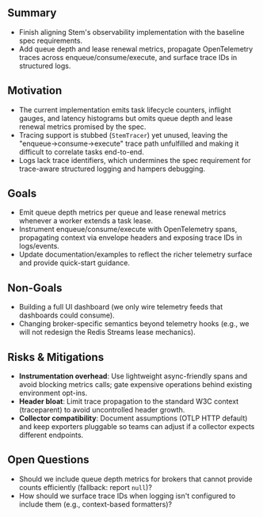 ## Summary
- Finish aligning Stem's observability implementation with the baseline spec requirements.
- Add queue depth and lease renewal metrics, propagate OpenTelemetry traces across enqueue/consume/execute, and surface trace IDs in structured logs.

## Motivation
- The current implementation emits task lifecycle counters, inflight gauges, and latency histograms but omits queue depth and lease renewal metrics promised by the spec.
- Tracing support is stubbed (`StemTracer`) yet unused, leaving the "enqueue→consume→execute" trace path unfulfilled and making it difficult to correlate tasks end-to-end.
- Logs lack trace identifiers, which undermines the spec requirement for trace-aware structured logging and hampers debugging.

## Goals
- Emit queue depth metrics per queue and lease renewal metrics whenever a worker extends a task lease.
- Instrument enqueue/consume/execute with OpenTelemetry spans, propagating context via envelope headers and exposing trace IDs in logs/events.
- Update documentation/examples to reflect the richer telemetry surface and provide quick-start guidance.

## Non-Goals
- Building a full UI dashboard (we only wire telemetry feeds that dashboards could consume).
- Changing broker-specific semantics beyond telemetry hooks (e.g., we will not redesign the Redis Streams lease mechanics).

## Risks & Mitigations
- **Instrumentation overhead**: Use lightweight async-friendly spans and avoid blocking metrics calls; gate expensive operations behind existing environment opt-ins.
- **Header bloat**: Limit trace propagation to the standard W3C context (traceparent) to avoid uncontrolled header growth.
- **Collector compatibility**: Document assumptions (OTLP HTTP default) and keep exporters pluggable so teams can adjust if a collector expects different endpoints.

## Open Questions
- Should we include queue depth metrics for brokers that cannot provide counts efficiently (fallback: report `null`)?
- How should we surface trace IDs when logging isn't configured to include them (e.g., context-based formatters)?
